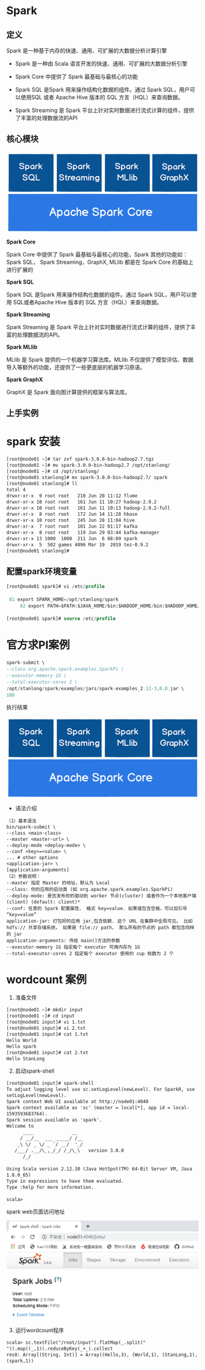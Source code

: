 # Spark

## 定义

Spark 是一种基于内存的快速、通用、可扩展的大数据分析计算引擎

- Spark 是一种由 Scala 语言开发的快速、通用、可扩展的大数据分析引擎

- Spark Core 中提供了 Spark 最基础与最核心的功能

- Spark SQL 是Spark 用来操作结构化数据的组件。通过 Spark SQL，用户可以使用SQL 或者 Apache Hive 版本的 SQL 方言（HQL）来查询数据。

- Spark Streaming 是 Spark 平台上针对实时数据进行流式计算的组件，提供了丰富的处理数据流的API

## 核心模块

![](./doc/01.png)

**Spark Core**

Spark Core 中提供了 Spark 最基础与最核心的功能，Spark 其他的功能如：Spark SQL， Spark Streaming，GraphX, MLlib 都是在 Spark Core 的基础上进行扩展的

**Spark SQL**

Spark SQL 是Spark 用来操作结构化数据的组件。通过 Spark SQL，用户可以使用 SQL或者Apache Hive 版本的 SQL 方言（HQL）来查询数据。

**Spark Streaming**

Spark Streaming 是 Spark 平台上针对实时数据进行流式计算的组件，提供了丰富的处理数据流的API。

**Spark MLlib**

MLlib 是 Spark 提供的一个机器学习算法库。MLlib 不仅提供了模型评估、数据导入等额外的功能，还提供了一些更底层的机器学习原语。

**Spark GraphX**

GraphX 是 Spark 面向图计算提供的框架与算法库。

## 上手实例





# spark 安装

```shell
[root@node01 ~]# tar zxf spark-3.0.0-bin-hadoop2.7.tgz
[root@node01 ~]# mv spark-3.0.0-bin-hadoop2.7 /opt/stanlong/
[root@node01 ~]# cd /opt/stanlong/
[root@node01 stanlong]# mv spark-3.0.0-bin-hadoop2.7/ spark
[root@node01 stanlong]# ll
total 4
drwxr-xr-x  9 root root   210 Jun 20 11:12 flume
drwxr-xr-x 10 root root   161 Jun 11 10:27 hadoop-2.9.2
drwxr-xr-x 10 root root   161 Jun 11 10:13 hadoop-2.9.2-full
drwxr-xr-x  8 root root   172 Jun 14 11:28 hbase
drwxr-xr-x 10 root root   245 Jun 28 11:04 hive
drwxr-xr-x  7 root root   101 Jun 22 01:17 kafka
drwxr-xr-x  8 root root   119 Jun 29 03:44 kafka-manager
drwxr-xr-x 13 1000  1000  211 Jun  6 08:09 spark
drwxr-xr-x  5  502 games 4096 Mar 19  2019 tez-0.9.2
[root@node01 stanlong]# 
```

## 配置spark环境变量

```sql
[root@node01 spark]# vi /etc/profile

 81 export SPARK_HOME=/opt/stanlong/spark
     82 export PATH=$PATH:$JAVA_HOME/bin:$HADOOP_HOME/bin:$HADOOP_HOME/sbin:$HIVE_HOME/bin:$HBASE_HOME/bin:$SPARK_HOME/bin:$SPARK_HOME/sbin

[root@node01 spark]# source /etc/profile
```

# 官方求PI案例

```sql
spark-submit \
--class org.apache.spark.examples.SparkPi \
--executor-memory 1G \
--total-executor-cores 2 \
/opt/stanlong/spark/examples/jars/spark-examples_2.12-3.0.0.jar \
100
```

执行结果

![](./doc/01.png)

- 语法介绍

```
（1）基本语法
bin/spark-submit \
--class <main-class>
--master <master-url> \
--deploy-mode <deploy-mode> \
--conf <key>=<value> \
... # other options
<application-jar> \
[application-arguments]
（2）参数说明：
--master 指定 Master 的地址，默认为 Local
--class: 你的应用的启动类 (如 org.apache.spark.examples.SparkPi)
--deploy-mode: 是否发布你的驱动到 worker 节点(cluster) 或者作为一个本地客户端
(client) (default: client)*
--conf: 任意的 Spark 配置属性， 格式 key=value. 如果值包含空格，可以加引号
“key=value”
application-jar: 打包好的应用 jar,包含依赖. 这个 URL 在集群中全局可见。 比如
hdfs:// 共享存储系统， 如果是 file:// path， 那么所有的节点的 path 都包含同样的 jar
application-arguments: 传给 main()方法的参数
--executor-memory 1G 指定每个 executor 可用内存为 1G
--total-executor-cores 2 指定每个 executor 使用的 cup 核数为 2 个
```

# wordcount 案例

1. 准备文件

```shell
[root@node01 ~]# mkdir input
[root@node01 ~]# cd input
[root@node01 input]# vi 1.txt
[root@node01 input]# vi 2.txt
[root@node01 input]# cat 1.txt
Hello World
Hello spark
[root@node01 input]# cat 2.txt
Hello StanLong
```

2.  启动spark-shell

```shell
[root@node01 input]# spark-shell
To adjust logging level use sc.setLogLevel(newLevel). For SparkR, use setLogLevel(newLevel).
Spark context Web UI available at http://node01:4040
Spark context available as 'sc' (master = local[*], app id = local-1593593683764).
Spark session available as 'spark'.
Welcome to
      ____              __
     / __/__  ___ _____/ /__
    _\ \/ _ \/ _ `/ __/  '_/
   /___/ .__/\_,_/_/ /_/\_\   version 3.0.0
      /_/
         
Using Scala version 2.12.10 (Java HotSpot(TM) 64-Bit Server VM, Java 1.8.0_65)
Type in expressions to have them evaluated.
Type :help for more information.

scala> 
```

spark web页面访问地址

![](./doc/02.png)

3. 运行wordcount程序

```shell
scala> sc.textFile("/root/input").flatMap(_.split(" ")).map((_,1)).reduceByKey(_+_).collect
res8: Array[(String, Int)] = Array((Hello,3), (World,1), (StanLong,1), (spark,1))
```




